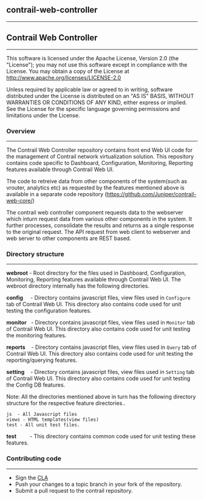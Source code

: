 ## contrail-web-controller
---

## Contrail Web Controller
---
This software is licensed under the Apache License, Version 2.0 (the "License"); you may not use this software except in compliance with the License. You may obtain a copy of the License at http://www.apache.org/licenses/LICENSE-2.0

Unless required by applicable law or agreed to in writing, software distributed under the License is distributed on an "AS IS" BASIS, WITHOUT WARRANTIES OR CONDITIONS OF ANY KIND, either express or implied. See the License for the specific language governing permissions and limitations under the License.

### Overview
---
The Contrail Web Controller repository contains front end Web UI code for the management of Contrail network virtualization solution. This repository contains code specific to Dashboard, Configuration, Monitoring, Reporting features available through Contrail Web UI. 

The code to retreive data from other components of the system(such as vrouter, analytics etc) as requested by the features mentioned above is available in a separate code repository (<https://github.com/Juniper/contrail-web-core/>)

The contrail web controller component requests data to the webserver which inturn request data from various other components in the system. It further processes, consolidate the results and returns as a single response to the original request. The API request from web client to webserver and web server to other components are REST based. 

### Directory structure
---
**webroot** - Root directory for the files used in Dashboard, Configuration, Monitoring, Reporting features available through Contrail Web UI. The webroot directory internally has the following directories.

**config** &nbsp;&nbsp;&nbsp;&nbsp;- Directory contains javascript files, view files used in `Configure` tab of Contrail Web UI. This directory also contains code used for unit testing the configuration features.

**monitor** &nbsp;&nbsp;- Directory contains javascript files, view files used in `Monitor` tab of Contrail Web UI. This directory also contains code used for unit testing the monitoring features.

**reports** &nbsp;&nbsp;&nbsp;- Directory contains javascript files, view files used in `Query` tab of Contrail Web UI. This directory also contains code used for unit testing the reporting/querying features.

**setting** &nbsp;&nbsp;&nbsp;- Directory contains javascript files, view files used in `Setting` tab of Contrail Web UI. This directory also contains code used for unit testing the Config DB features.

Note: All the directories mentioned above in turn has the following directory structure for the respective feature directories..

    js  - All Javascript files
    views - HTML templates(view files)
    test - All unit test files.

**test**&nbsp;&nbsp;&nbsp;&nbsp;&nbsp;&nbsp;&nbsp;&nbsp;&nbsp;- This directory contains common code used for unit testing these features.


### Contributing code
---
* Sign the [CLA](https://secure.echosign.com/public/hostedForm?formid=6G36BHPX974EXY)
* Push your changes to a topic branch in your fork of the repository.
* Submit a pull request to the contrail repository.
